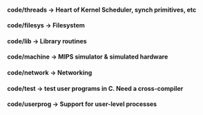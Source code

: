 #### code/threads -> Heart of Kernel Scheduler, synch primitives, etc

#### code/filesys -> Filesystem

#### code/lib -> Library routines

#### code/machine -> MIPS simulator & simulated hardware

#### code/network -> Networking

#### code/test -> test user programs in C. Need a cross-compiler

#### code/userprog -> Support for user-level processes